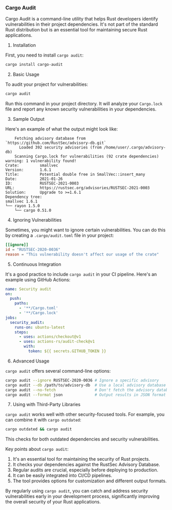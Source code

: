 ### Cargo Audit
Cargo Audit is a command-line utility that helps Rust developers identify vulnerabilities in their project dependencies. It's not part of the standard Rust distribution but is an essential tool for maintaining secure Rust applications.

1. Installation

First, you need to install `cargo audit`:

```sh
cargo install cargo-audit
```

2. Basic Usage

To audit your project for vulnerabilities:

```sh
cargo audit
```

Run this command in your project directory. It will analyze your `Cargo.lock` file and report any known security vulnerabilities in your dependencies.

3. Sample Output

Here's an example of what the output might look like:

```
    Fetching advisory database from `https://github.com/RustSec/advisory-db.git`
      Loaded 392 security advisories (from /home/user/.cargo/advisory-db)
    Scanning Cargo.lock for vulnerabilities (92 crate dependencies)
warning: 1 vulnerability found!
Crate:         smallvec
Version:       1.6.1
Title:         Potential double free in SmallVec::insert_many
Date:          2021-01-26
ID:            RUSTSEC-2021-0003
URL:           https://rustsec.org/advisories/RUSTSEC-2021-0003
Solution:      Upgrade to >=1.6.1
Dependency tree: 
smallvec 1.6.1
└── rayon 1.5.0
    └── cargo 0.51.0
```

4. Ignoring Vulnerabilities

Sometimes, you might want to ignore certain vulnerabilities. You can do this by creating a `.cargo/audit.toml` file in your project:

```toml
[[ignore]]
id = "RUSTSEC-2020-0036"
reason = "This vulnerability doesn't affect our usage of the crate"
```

5. Continuous Integration

It's a good practice to include `cargo audit` in your CI pipeline. Here's an example using GitHub Actions:

```yaml
name: Security audit
on:
  push:
    paths: 
      - '**/Cargo.toml'
      - '**/Cargo.lock'
jobs:
  security_audit:
    runs-on: ubuntu-latest
    steps:
      - uses: actions/checkout@v1
      - uses: actions-rs/audit-check@v1
        with:
          token: ${{ secrets.GITHUB_TOKEN }}
```

6. Advanced Usage

`cargo audit` offers several command-line options:

```sh
cargo audit --ignore RUSTSEC-2020-0036 # Ignore a specific advisory
cargo audit --db /path/to/advisory-db  # Use a local advisory database
cargo audit --no-fetch                 # Don't fetch the advisory database
cargo audit --format json              # Output results in JSON format
```

7. Using with Third-Party Libraries

`cargo audit` works well with other security-focused tools. For example, you can combine it with `cargo outdated`:

```sh
cargo outdated && cargo audit
```

This checks for both outdated dependencies and security vulnerabilities.

Key points about `cargo audit`:

1. It's an essential tool for maintaining the security of Rust projects.
2. It checks your dependencies against the RustSec Advisory Database.
3. Regular audits are crucial, especially before deploying to production.
4. It can be easily integrated into CI/CD pipelines.
5. The tool provides options for customization and different output formats.

By regularly using `cargo audit`, you can catch and address security vulnerabilities early in your development process, significantly improving the overall security of your Rust applications.

